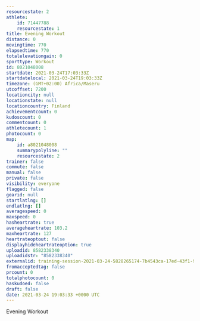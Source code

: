 ```yaml
---
resourcestate: 2
athlete:
    id: 71447788
    resourcestate: 1
title: Evening Workout
distance: 0
movingtime: 770
elapsedtime: 770
totalelevationgain: 0
sporttype: Workout
id: 8021048008
startdate: 2021-03-24T17:03:33Z
startdatelocal: 2021-03-24T19:03:33Z
timezone: (GMT+02:00) Africa/Maseru
utcoffset: 7200
locationcity: null
locationstate: null
locationcountry: Finland
achievementcount: 0
kudoscount: 0
commentcount: 0
athletecount: 1
photocount: 0
map:
    id: a8021048008
    summarypolyline: ""
    resourcestate: 2
trainer: false
commute: false
manual: false
private: false
visibility: everyone
flagged: false
gearid: null
startlatlng: []
endlatlng: []
averagespeed: 0
maxspeed: 0
hasheartrate: true
averageheartrate: 103.2
maxheartrate: 127
heartrateoptout: false
displayhideheartrateoption: true
uploadid: 8582338340
uploadidstr: "8582338340"
externalid: training-session-2021-03-24-5828265174-7b4543ca-17ed-43f1-9e9b-d9fd4698c6a7.fit
fromacceptedtag: false
prcount: 0
totalphotocount: 0
haskudoed: false
draft: false
date: 2021-03-24 19:03:33 +0000 UTC
---
```

Evening Workout